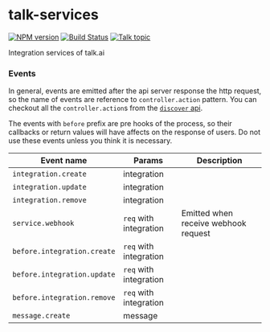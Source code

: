 talk-services
===

[![NPM version][npm-image]][npm-url]
[![Build Status][travis-image]][travis-url]
[![Talk topic][talk-image]][talk-url]

Integration services of talk.ai

### Events

In general, events are emitted after the api server response the http request, so the name of events are reference to `controller.action` pattern. You can checkout all the `controller.action`s from the [`discover` api](https://talk.ai/v1/discover).

The events with `before` prefix are pre hooks of the process, so their callbacks or return values will have affects on the response of users. Do not use these events unless you think it is necessary.

| Event name                   | Params                       | Description                          |
|------------------------------|------------------------------|--------------------------------------|
| `integration.create`         | integration                  |                                      |
| `integration.update`         | integration                  |                                      |
| `integration.remove`         | integration                  |                                      |
| `service.webhook`            | `req` with integration       | Emitted when receive webhook request |
| `before.integration.create`  | `req` with integration       |                                      |
| `before.integration.update`  | `req` with integration       |                                      |
| `before.integration.remove`  | `req` with integration       |                                      |
| `message.create`             | message                      |                                      |

[npm-url]: https://npmjs.org/package/talk-services
[npm-image]: http://img.shields.io/npm/v/talk-services.svg

[travis-url]: https://travis-ci.org/teambition/talk-services
[travis-image]: http://img.shields.io/travis/teambition/talk-services.svg

[talk-url]: https://guest.talk.ai/rooms/4f5dc4b04w
[talk-image]: https://img.shields.io/talk/t/4f5dc4b04w.svg
